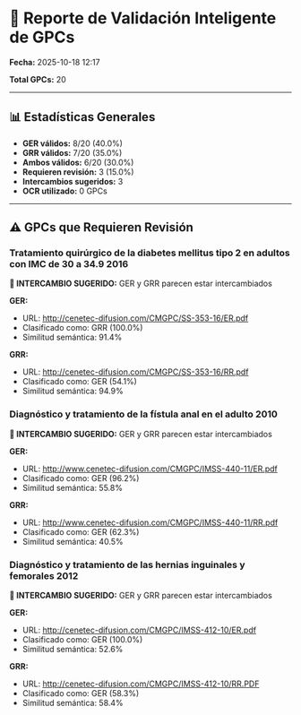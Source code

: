 # 🔬 Reporte de Validación Inteligente de GPCs

**Fecha:** 2025-10-18 12:17

**Total GPCs:** 20

---

## 📊 Estadísticas Generales

- **GER válidos:** 8/20 (40.0%)
- **GRR válidos:** 7/20 (35.0%)
- **Ambos válidos:** 6/20 (30.0%)
- **Requieren revisión:** 3 (15.0%)
- **Intercambios sugeridos:** 3
- **OCR utilizado:** 0 GPCs

---

## ⚠️  GPCs que Requieren Revisión


### Tratamiento quirúrgico de la diabetes mellitus tipo 2 en adultos con IMC de 30 a 34.9 2016

**🔄 INTERCAMBIO SUGERIDO:** GER y GRR parecen estar intercambiados

**GER:**
- URL: http://cenetec-difusion.com/CMGPC/SS-353-16/ER.pdf
- Clasificado como: GRR (100.0%)
- Similitud semántica: 91.4%

**GRR:**
- URL: http://cenetec-difusion.com/CMGPC/SS-353-16/RR.pdf
- Clasificado como: GER (54.1%)
- Similitud semántica: 94.9%


### Diagnóstico y tratamiento de la fístula anal en el adulto 2010

**🔄 INTERCAMBIO SUGERIDO:** GER y GRR parecen estar intercambiados

**GER:**
- URL: http://www.cenetec-difusion.com/CMGPC/IMSS-440-11/ER.pdf
- Clasificado como: GER (96.2%)
- Similitud semántica: 55.8%

**GRR:**
- URL: http://www.cenetec-difusion.com/CMGPC/IMSS-440-11/RR.pdf
- Clasificado como: GER (62.3%)
- Similitud semántica: 40.5%


### Diagnóstico y tratamiento de las hernias inguinales y femorales 2012

**🔄 INTERCAMBIO SUGERIDO:** GER y GRR parecen estar intercambiados

**GER:**
- URL: http://cenetec-difusion.com/CMGPC/IMSS-412-10/ER.pdf
- Clasificado como: GER (100.0%)
- Similitud semántica: 52.6%

**GRR:**
- URL: http://cenetec-difusion.com/CMGPC/IMSS-412-10/RR.PDF
- Clasificado como: GER (58.3%)
- Similitud semántica: 58.4%

